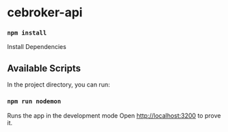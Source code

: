 # cebroker-api

###  `npm install`

Install Dependencies

## Available Scripts

In the project directory, you can run:

### `npm run nodemon`

Runs the app in the development mode
Open [http://localhost:3200](http://localhost:3200) to prove it.


